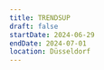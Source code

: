 ```yaml
---
title: TRENDSUP
draft: false
startDate: 2024-06-29
endDate: 2024-07-01
location: Düsseldorf
---
```


